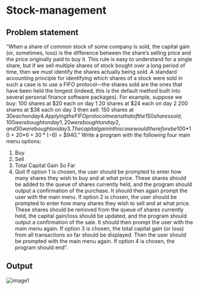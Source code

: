 # Stock-management

## Problem statement

“When a share of common stock of some company is sold, the capital gain (or, sometimes, loss) is the difference between the share’s selling price and the price originally paid to buy it. This rule is easy to understand for a single share, but if we sell multiple shares of stock bought over a long
period of time, then we must identify the shares actually being sold. A standard accounting principle for identifying which shares of a stock were sold in such a case is to use a FIFO protocol—the shares sold are the ones that have been held the longest (indeed, this is the default method built into several personal finance software packages).
For example, suppose we buy:
100 shares at $20 each on day 1 20 shares at $24 each on day 2 200 shares at $36 each on day 3
then sell:
150 shares at $30 each on day 4.
Applying the FIFO protocol means that of the 150 shares sold, 100 were bought on day 1, 20 were bought on day 2, and 30 were bought on day 3. The capital gain in this case would
therefore be 100*$10 + 20*$6 + 30*(-$6) = $940.”
Write a program with the following four main menu options:
1. Buy
2. Sell
3. Total Capital Gain So Far
4. Quit
If option 1 is chosen, the user should be prompted to enter how many shares they wish to buy and at what price. These shares should be added to the queue of shares currently held, and the program should output a confirmation of the purchase. It should then again prompt the user with
the main menu. If option 2 is chosen, the user should be prompted to enter how many shares they wish to sell and at what price. These shares should be removed from the queue of shares currently held, the
capital gain/loss should be updated, and the program should output a confirmation of the sale. It should then prompt the user with the main menu again. If option 3 is chosen, the total capital gain (or loss) from all transactions so far should be
displayed. Then the user should be prompted with the main menu again.
If option 4 is chosen, the program should end".



## Output 


![image1](https://user-images.githubusercontent.com/64400938/127743379-28dcdaac-fa20-44ed-bf5d-c18538040767.png)
